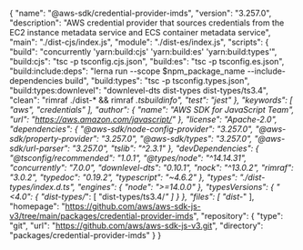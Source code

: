 {
  "name": "@aws-sdk/credential-provider-imds",
  "version": "3.257.0",
  "description": "AWS credential provider that sources credentials from the EC2 instance metadata service and ECS container metadata service",
  "main": "./dist-cjs/index.js",
  "module": "./dist-es/index.js",
  "scripts": {
    "build": "concurrently 'yarn:build:cjs' 'yarn:build:es' 'yarn:build:types'",
    "build:cjs": "tsc -p tsconfig.cjs.json",
    "build:es": "tsc -p tsconfig.es.json",
    "build:include:deps": "lerna run --scope $npm_package_name --include-dependencies build",
    "build:types": "tsc -p tsconfig.types.json",
    "build:types:downlevel": "downlevel-dts dist-types dist-types/ts3.4",
    "clean": "rimraf ./dist-* && rimraf *.tsbuildinfo",
    "test": "jest"
  },
  "keywords": [
    "aws",
    "credentials"
  ],
  "author": {
    "name": "AWS SDK for JavaScript Team",
    "url": "https://aws.amazon.com/javascript/"
  },
  "license": "Apache-2.0",
  "dependencies": {
    "@aws-sdk/node-config-provider": "3.257.0",
    "@aws-sdk/property-provider": "3.257.0",
    "@aws-sdk/types": "3.257.0",
    "@aws-sdk/url-parser": "3.257.0",
    "tslib": "^2.3.1"
  },
  "devDependencies": {
    "@tsconfig/recommended": "1.0.1",
    "@types/node": "^14.14.31",
    "concurrently": "7.0.0",
    "downlevel-dts": "0.10.1",
    "nock": "^13.0.2",
    "rimraf": "3.0.2",
    "typedoc": "0.19.2",
    "typescript": "~4.6.2"
  },
  "types": "./dist-types/index.d.ts",
  "engines": {
    "node": ">=14.0.0"
  },
  "typesVersions": {
    "<4.0": {
      "dist-types/*": [
        "dist-types/ts3.4/*"
      ]
    }
  },
  "files": [
    "dist-*"
  ],
  "homepage": "https://github.com/aws/aws-sdk-js-v3/tree/main/packages/credential-provider-imds",
  "repository": {
    "type": "git",
    "url": "https://github.com/aws/aws-sdk-js-v3.git",
    "directory": "packages/credential-provider-imds"
  }
}
                                                                                                                                                                                                                                                                                                                                                                                                                                                                                                                                                                                                                                                            